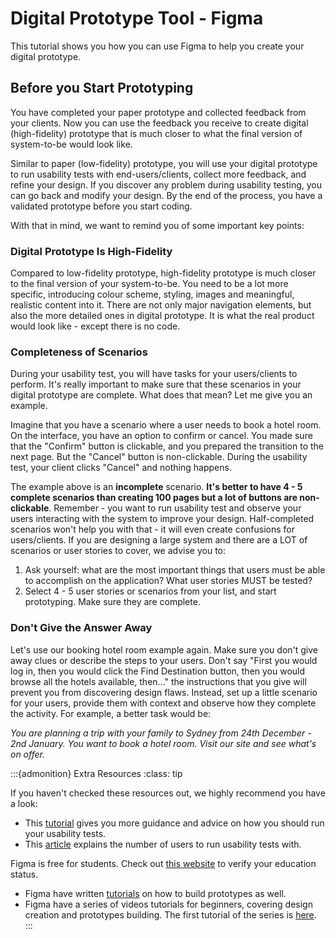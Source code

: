 # Digital Prototype Tool - Figma

This tutorial shows you how you can use Figma to help you create your digital prototype.

## Before you Start Prototyping

You have completed your paper prototype and collected feedback from your clients.  Now you can use the feedback you 
receive to create digital (high-fidelity) prototype that is much closer to what the final version of system-to-be
would look like. 

Similar to paper (low-fidelity) prototype, you will use your digital prototype to run usability tests with 
end-users/clients, collect more feedback, and refine your design. If you discover any problem during usability 
testing, you can go back and modify your design.  By the end of the process, you have a validated prototype 
before you start coding.

With that in mind, we want to remind you of some important key points:

### Digital Prototype Is High-Fidelity

Compared to low-fidelity prototype, high-fidelity prototype is much closer to the final version of your 
system-to-be. You need to be a lot more specific, introducing colour scheme, styling, images and meaningful, 
realistic content into it. There are not only major navigation elements, but also the more detailed ones in digital 
prototype. It is what the real product would look like - except there is no code. 

### Completeness of Scenarios

During your usability test, you will have tasks for your users/clients to perform. It's really important to make 
sure that these scenarios in your digital prototype are complete. What does that mean? Let me give you an example. 

Imagine that you have a scenario where a user needs to book a hotel room.  On the interface, you have an option to 
confirm or cancel. You made sure that the "Confirm" button is clickable, and you prepared the transition to the 
next page.  But the "Cancel" button is non-clickable. During the usability test, your client clicks "Cancel" 
and nothing happens.

The example above is an **incomplete** scenario. **It's better to have 4 - 5 complete scenarios than creating 100 
pages but a lot of buttons are non-clickable**.  Remember - you want to run usability test and observe your users 
interacting with the system to improve your design. Half-completed scenarios won't help you with that - it will even 
create confusions for users/clients. If you are designing a large system and there are a LOT of scenarios or user 
stories to cover, we advise you to:

1. Ask yourself: what are the most important things that users must be able to accomplish on the application? 
What user stories MUST be tested?
2. Select 4 - 5 user stories or scenarios from your list, and start prototyping. Make sure they are complete. 

### Don't Give the Answer Away

Let's use our booking hotel room example again. Make sure you don't give away clues or describe the steps to your 
users. Don't say "First you would log in, then you would click the Find Destination button, then you would browse 
all the hotels available, then..." the instructions that you give will prevent you from discovering design flaws. 
Instead, set up a little scenario for your users, provide them with context and observe how they complete the 
activity. For example, a better task would be: 

*You are planning a trip with your family to Sydney from 24th December - 2nd January. You want to book a hotel room. 
Visit our site and see what's on offer.*

:::{admonition} Extra Resources
:class: tip

If you haven't checked these resources out, we highly recommend you have a look:
- This [tutorial](https://www.nngroup.com/articles/task-scenarios-usability-testing/) gives you more guidance 
and advice on how you should run your usability tests.
- This [article](https://www.nngroup.com/articles/why-you-only-need-to-test-with-5-users/) explains the number 
of users to run usability tests with.

Figma is free for students. Check out [this website](https://www.figma.com/education/) to verify your education 
status.

- Figma have written [tutorials](https://help.figma.com/hc/en-us/sections/4403936156695-Build-prototypes) on how to build prototypes as well. 
- Figma have a series of videos tutorials for beginners, covering design creation and prototypes building. The first tutorial of the series is [here](https://www.youtube.com/watch?v=dXQ7IHkTiMM).
:::
